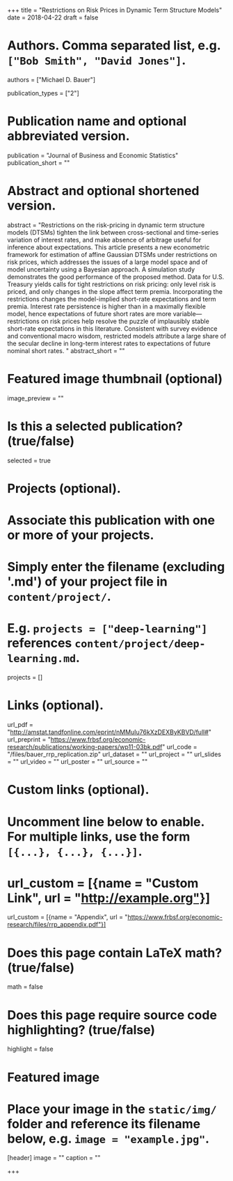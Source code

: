 +++
title = "Restrictions on Risk Prices in Dynamic Term Structure Models"
date = 2018-04-22
draft = false

# Authors. Comma separated list, e.g. `["Bob Smith", "David Jones"]`.
authors = ["Michael D. Bauer"]

publication_types = ["2"]

# Publication name and optional abbreviated version.
publication = "Journal of Business and Economic Statistics"
publication_short = ""

# Abstract and optional shortened version.
abstract = "Restrictions on the risk-pricing in dynamic term structure models (DTSMs) tighten the link between cross-sectional and time-series variation of interest rates, and make absence of arbitrage useful for inference about expectations. This article presents a new econometric framework for estimation of affine Gaussian DTSMs under restrictions on risk prices, which addresses the issues of a large model space and of model uncertainty using a Bayesian approach. A simulation study demonstrates the good performance of the proposed method. Data for U.S. Treasury yields calls for tight restrictions on risk pricing: only level risk is priced, and only changes in the slope affect term premia. Incorporating the restrictions changes the model-implied short-rate expectations and term premia. Interest rate persistence is higher than in a maximally flexible model, hence expectations of future short rates are more variable—restrictions on risk prices help resolve the puzzle of implausibly stable short-rate expectations in this literature. Consistent with survey evidence and conventional macro wisdom, restricted models attribute a large share of the secular decline in long-term interest rates to expectations of future nominal short rates. "
abstract_short = ""

# Featured image thumbnail (optional)
image_preview = ""

# Is this a selected publication? (true/false)
selected = true

# Projects (optional).
#   Associate this publication with one or more of your projects.
#   Simply enter the filename (excluding '.md') of your project file in `content/project/`.
#   E.g. `projects = ["deep-learning"]` references `content/project/deep-learning.md`.
projects = []

# Links (optional).
url_pdf = "http://amstat.tandfonline.com/eprint/nMMuIu76kXzDEXByKBVD/full#"
url_preprint = "https://www.frbsf.org/economic-research/publications/working-papers/wp11-03bk.pdf"
url_code = "/files/bauer_rrp_replication.zip"
url_dataset = ""
url_project = ""
url_slides = ""
url_video = ""
url_poster = ""
url_source = ""

# Custom links (optional).
#   Uncomment line below to enable. For multiple links, use the form `[{...}, {...}, {...}]`.
# url_custom = [{name = "Custom Link", url = "http://example.org"}]
url_custom = [{name = "Appendix", url = "https://www.frbsf.org/economic-research/files/rrp_appendix.pdf"}]

# Does this page contain LaTeX math? (true/false)
math = false

# Does this page require source code highlighting? (true/false)
highlight = false

# Featured image
# Place your image in the `static/img/` folder and reference its filename below, e.g. `image = "example.jpg"`.
[header]
image = ""
caption = ""

+++
